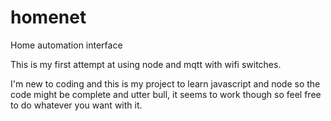 # homenet
Home automation interface

This is my first attempt at using node and mqtt with wifi switches.

I'm new to coding and this is my project to learn javascript and node so the code might be complete and utter bull, it seems to work though so feel free to do whatever you want with it.

